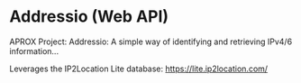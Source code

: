 # Addressio (Web API)

APROX Project: Addressio: A simple way of identifying and retrieving IPv4/6 information...

Leverages the IP2Location Lite database: https://lite.ip2location.com/
